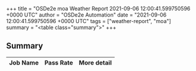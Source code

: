 +++
title = "OSDe2e moa Weather Report 2021-09-06 12:00:41.599750596 +0000 UTC"
author = "OSDe2e Automation"
date = "2021-09-06 12:00:41.599750596 +0000 UTC"
tags = ["weather-report", "moa"]
summary = "<table class=\"summary\"></table>"
+++
## Summary

| Job Name | Pass Rate | More detail |
|----------|-----------|-------------|




